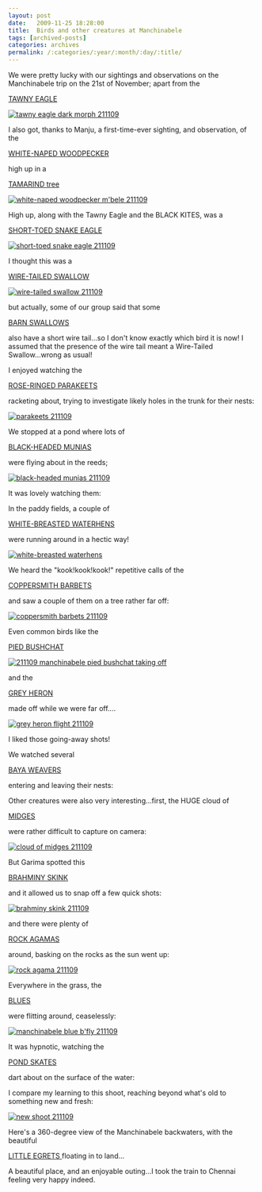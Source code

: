 ```yaml
---
layout: post
date:	2009-11-25 18:28:00
title:  Birds and other creatures at Manchinabele
tags: [archived-posts]
categories: archives
permalink: /:categories/:year/:month/:day/:title/
---
```

We were pretty lucky with our sightings and observations on the Manchinabele trip on the 21st of November; apart from the 

<a href="http://en.wikipedia.org/wiki/Tawny_Eagle"> TAWNY EAGLE </a>

<a href="http://s967.photobucket.com/albums/ae160/pedoral/?action=view&amp;current=IMG_9306.jpg" target="_blank"><img src="http://i967.photobucket.com/albums/ae160/pedoral/IMG_9306.jpg" border="0" alt="tawny eagle dark morph 211109"></a>

I also got, thanks to Manju, a first-time-ever sighting, and observation, of the

<a href="http://en.wikipedia.org/wiki/White-naped_Woodpecker"> WHITE-NAPED WOODPECKER </a>

high up in a 

<a href="http://en.wikipedia.org/wiki/Tamarind"> TAMARIND tree </a>


<a href="http://s967.photobucket.com/albums/ae160/pedoral/?action=view&amp;current=IMG_9388-1.jpg" target="_blank"><img src="http://i967.photobucket.com/albums/ae160/pedoral/IMG_9388-1.jpg" border="0" alt="white-naped woodpecker m&#39;bele 211109"></a>

<lj-cut text="more here....">

High up, along with the Tawny Eagle and the BLACK KITES, was a 

<a href="http://en.wikipedia.org/wiki/Short-toed_Eagle"> SHORT-TOED SNAKE EAGLE </a>


<a href="http://s967.photobucket.com/albums/ae160/pedoral/?action=view&amp;current=IMG_9319-1.jpg" target="_blank"><img src="http://i967.photobucket.com/albums/ae160/pedoral/IMG_9319-1.jpg" border="0" alt="short-toed snake eagle 211109"></a>

I thought this was a

<a href="http://en.wikipedia.org/wiki/Wire-tailed_Swallow"> WIRE-TAILED SWALLOW </a>

<a href="http://s967.photobucket.com/albums/ae160/pedoral/?action=view&amp;current=IMG_9280.jpg" target="_blank"><img src="http://i967.photobucket.com/albums/ae160/pedoral/IMG_9280.jpg" border="0" alt="wire-tailed swallow 211109"></a>

but actually, some of our group said that some 

<a href="http://en.wikipedia.org/wiki/Barn_Swallow">BARN SWALLOWS</a>

 also have a short wire tail...so I don't know exactly which bird it is now! I assumed that the presence of the wire tail meant a Wire-Tailed Swallow...wrong as usual!

I enjoyed watching the

<a href="http://en.wikipedia.org/wiki/Rose-ringed_Parakeet">ROSE-RINGED PARAKEETS </a>

racketing about, trying to investigate likely holes in the trunk for their nests:

<a href="http://s967.photobucket.com/albums/ae160/pedoral/?action=view&amp;current=IMG_9276.jpg" target="_blank"><img src="http://i967.photobucket.com/albums/ae160/pedoral/IMG_9276.jpg" border="0" alt="parakeets 211109"></a>

We stopped at a pond where lots of 

<a href="http://en.wikipedia.org/wiki/Black-headed_Munia"> BLACK-HEADED MUNIAS </a>

were flying about in the reeds; 

<a href="http://s967.photobucket.com/albums/ae160/pedoral/?action=view&amp;current=IMG_9267.jpg" target="_blank"><img src="http://i967.photobucket.com/albums/ae160/pedoral/IMG_9267.jpg" border="0" alt="black-headed munias 211109"></a>

It was lovely watching them:


<lj-embed id="137"/>


In the paddy fields, a couple of 

<a href="http://en.wikipedia.org/wiki/White-breasted_Waterhen"> WHITE-BREASTED WATERHENS </a>

were running around in a hectic way!

<a href="http://s967.photobucket.com/albums/ae160/pedoral/?action=view&amp;current=IMG_9247.jpg" target="_blank"><img src="http://i967.photobucket.com/albums/ae160/pedoral/IMG_9247.jpg" border="0" alt="white-breasted waterhens"></a>

We heard the "kook!kook!kook!" repetitive calls of the

<a href="http://en.wikipedia.org/wiki/Coppersmith_Barbet"> COPPERSMITH BARBETS </a>


and saw a couple of them on a tree rather far off:


<a href="http://s967.photobucket.com/albums/ae160/pedoral/?action=view&amp;current=IMG_9231.jpg" target="_blank"><img src="http://i967.photobucket.com/albums/ae160/pedoral/IMG_9231.jpg" border="0" alt="coppersmith barbets 211109"></a>

Even common birds like the 

<a href="http://en.wikipedia.org/wiki/Pied_Bushchat"> PIED BUSHCHAT </a>

<a href="http://s967.photobucket.com/albums/ae160/pedoral/?action=view&amp;current=IMG_9228.jpg" target="_blank"><img src="http://i967.photobucket.com/albums/ae160/pedoral/IMG_9228.jpg" border="0" alt="211109 manchinabele pied bushchat taking off"></a>

and the 

<a href=""> GREY HERON </a>

made off while we were far off....



<a href="http://s967.photobucket.com/albums/ae160/pedoral/?action=view&amp;current=IMG_9397.jpg" target="_blank"><img src="http://i967.photobucket.com/albums/ae160/pedoral/IMG_9397.jpg" border="0" alt="grey heron flight 211109"></a>


I liked those going-away shots!




We watched several 

<a href=""> BAYA WEAVERS </a>

entering and leaving their nests:

<lj-embed id="138"/>


Other creatures were also very interesting...first, the HUGE cloud of 

<a href="http://en.wikipedia.org/wiki/Midge"> MIDGES </a>

were rather difficult to capture on camera:

<a href="http://s967.photobucket.com/albums/ae160/pedoral/?action=view&amp;current=IMG_8880-1.jpg" target="_blank"><img src="http://i967.photobucket.com/albums/ae160/pedoral/IMG_8880-1.jpg" border="0" alt="cloud of midges 211109"></a>

But Garima spotted this

<a href="http://en.wikipedia.org/wiki/Skink"> BRAHMINY SKINK </a>

and it allowed us to snap off a few quick shots:

<a href="http://s967.photobucket.com/albums/ae160/pedoral/?action=view&amp;current=IMG_8921.jpg" target="_blank"><img src="http://i967.photobucket.com/albums/ae160/pedoral/IMG_8921.jpg" border="0" alt="brahminy skink 211109"></a>

and there were plenty of 

<a href="http://en.wikipedia.org/wiki/Agama_%28genus%29"> ROCK AGAMAS </a>

around, basking on the rocks as the sun went up:


<a href="http://s967.photobucket.com/albums/ae160/pedoral/?action=view&amp;current=IMG_9287.jpg" target="_blank"><img src="http://i967.photobucket.com/albums/ae160/pedoral/IMG_9287.jpg" border="0" alt="rock agama 211109"></a>


Everywhere in the grass, the 

<a href="http://en.wikipedia.org/wiki/Euchrysops_cnejus"> BLUES </a>

were flitting around, ceaselessly:

<a href="http://s967.photobucket.com/albums/ae160/pedoral/?action=view&amp;current=IMG_9302.jpg" target="_blank"><img src="http://i967.photobucket.com/albums/ae160/pedoral/IMG_9302.jpg" border="0" alt="manchinabele blue b&#39;fly 211109"></a>

It was hypnotic, watching the 

<a href="http://en.wikipedia.org/wiki/Gerridae"> POND SKATES </a>

dart about on the surface of the water:


<lj-embed id="139"/>



</lj-cut>


I compare my learning to this shoot, reaching beyond what's old to something new and fresh:

<a href="http://s967.photobucket.com/albums/ae160/pedoral/?action=view&amp;current=IMG_8925.jpg" target="_blank"><img src="http://i967.photobucket.com/albums/ae160/pedoral/IMG_8925.jpg" border="0" alt="new shoot 211109"></a>


Here's a 360-degree view of the Manchinabele backwaters, with the beautiful 

<a href="http://en.wikipedia.org/wiki/Little_Egret"> LITTLE EGRETS </a> floating in to land...


<lj-embed id="140"/>


A beautiful place, and an enjoyable outing...I took the train to Chennai feeling very happy indeed.
